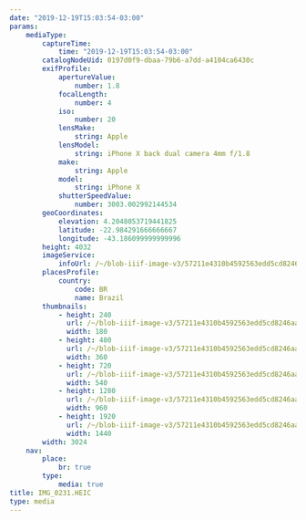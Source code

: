 ```yaml
---
date: "2019-12-19T15:03:54-03:00"
params:
    mediaType:
        captureTime:
            time: "2019-12-19T15:03:54-03:00"
        catalogNodeUid: 0197d0f9-dbaa-79b6-a7dd-a4104ca6430c
        exifProfile:
            apertureValue:
                number: 1.8
            focalLength:
                number: 4
            iso:
                number: 20
            lensMake:
                string: Apple
            lensModel:
                string: iPhone X back dual camera 4mm f/1.8
            make:
                string: Apple
            model:
                string: iPhone X
            shutterSpeedValue:
                number: 3003.002992144534
        geoCoordinates:
            elevation: 4.2048053719441825
            latitude: -22.984291666666667
            longitude: -43.186099999999996
        height: 4032
        imageService:
            infoUrl: /~/blob-iiif-image-v3/57211e4310b4592563edd5cd8246aaf04c3258b815caadf0aeee36a779ebfbe3/info.json
        placesProfile:
            country:
                code: BR
                name: Brazil
        thumbnails:
            - height: 240
              url: /~/blob-iiif-image-v3/57211e4310b4592563edd5cd8246aaf04c3258b815caadf0aeee36a779ebfbe3/full/180%2C240/0/default.jpg
              width: 180
            - height: 480
              url: /~/blob-iiif-image-v3/57211e4310b4592563edd5cd8246aaf04c3258b815caadf0aeee36a779ebfbe3/full/360%2C480/0/default.jpg
              width: 360
            - height: 720
              url: /~/blob-iiif-image-v3/57211e4310b4592563edd5cd8246aaf04c3258b815caadf0aeee36a779ebfbe3/full/540%2C720/0/default.jpg
              width: 540
            - height: 1280
              url: /~/blob-iiif-image-v3/57211e4310b4592563edd5cd8246aaf04c3258b815caadf0aeee36a779ebfbe3/full/960%2C1280/0/default.jpg
              width: 960
            - height: 1920
              url: /~/blob-iiif-image-v3/57211e4310b4592563edd5cd8246aaf04c3258b815caadf0aeee36a779ebfbe3/full/1440%2C1920/0/default.jpg
              width: 1440
        width: 3024
    nav:
        place:
            br: true
        type:
            media: true
title: IMG_0231.HEIC
type: media
---
```

